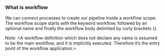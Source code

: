 ### What is workflow

We can connect processes to create our pipeline inside a workflow scope. The workflow scope starts with the keyword workflow, followed by an optional name and finally the workflow body delimited by curly brackets {}.

Note: <A workflow definition which does not declare any name is assumed to be the main workflow, and it is implicitly executed. Therefore it’s the entry point of the workflow application.>